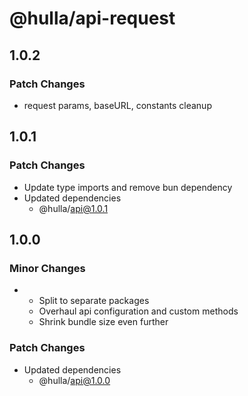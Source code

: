 # @hulla/api-request

## 1.0.2

### Patch Changes

- request params, baseURL, constants cleanup

## 1.0.1

### Patch Changes

- Update type imports and remove bun dependency
- Updated dependencies
  - @hulla/api@1.0.1

## 1.0.0

### Minor Changes

- - Split to separate packages
  - Overhaul api configuration and custom methods
  - Shrink bundle size even further

### Patch Changes

- Updated dependencies
  - @hulla/api@1.0.0
